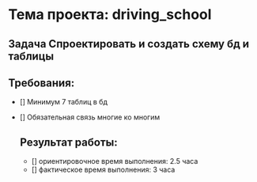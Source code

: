 # Тема проекта: driving_school

## Задача Спроектировать и создать схему бд и таблицы

## Требования:

- [] Минимум 7 таблиц в бд
- [] Обязательная связь многие ко многим

  ## Результат работы:

  - [] ориентировочное время выполнения: 2.5 часа
  - [] фактическое время выполнения: 3 часа
